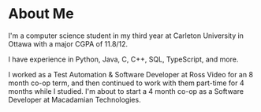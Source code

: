 # About Me

I'm a computer science student in my third year at Carleton University in Ottawa with a major CGPA of 11.8/12.

I have experience in Python, Java, C, C++, SQL, TypeScript, and more.

I worked as a Test Automation & Software Developer at Ross Video for an 8 month co-op term, and then continued to work with them part-time for 4 months while I studied.
I'm about to start a 4 month co-op as a Software Developer at Macadamian Technologies.
